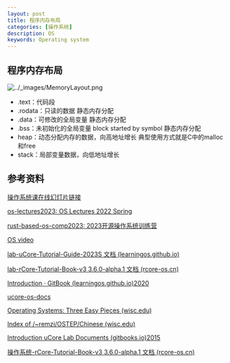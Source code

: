 ```yaml
---
layout: post
title: 程序内存布局
categories: [操作系统]
description: OS
keywords: Operating system 
---
```


## 程序内存布局

![../_images/MemoryLayout.png](https://wendaocsmaster.github.io/images/blog/MemoryLayout.png)

+ .text：代码段
+ .rodata：只读的数据 静态内存分配
+ .data：可修改的全局变量 静态内存分配
+ .bss：未初始化的全局变量 block started by symbol 静态内存分配
+ heap：动态分配内存的数据，向高地址增长 典型使用方式就是C中的malloc和free
+ stack：局部变量数据，向低地址增长

## 参考资料

[操作系统课在线幻灯片链接](https://www.yuque.com/xyong-9fuoz/qczol5/glemuu?)

[os-lectures2023: OS Lectures 2022 Spring ](https://learningos.github.io/os-lectures/)

[rust-based-os-comp2023: 2023开源操作系统训练营](https://learningos.github.io/rust-based-os-comp2022/)

[OS video](https://github.com/wendaocsmaster/rust-based-os-comp2023/blob/main/relatedinfo.md)

[lab-uCore-Tutorial-Guide-2023S 文档 (learningos.github.io)](https://learningos.github.io/uCore-Tutorial-Guide-2023S/)

[lab-rCore-Tutorial-Book-v3 3.6.0-alpha.1 文档 (rcore-os.cn)](http://rcore-os.cn/rCore-Tutorial-Book-v3/index.html)

[Introduction · GitBook (learningos.github.io)2020](https://learningos.github.io/ucore_os_webdocs/)

[ucore-os-docs](https://github.com/csmasterpath/ucore_os_docs)

[Operating Systems: Three Easy Pieces (wisc.edu)](https://pages.cs.wisc.edu/~remzi/OSTEP/)

[Index of /~remzi/OSTEP/Chinese (wisc.edu)](https://pages.cs.wisc.edu/~remzi/OSTEP/Chinese/)

[Introduction  uCore Lab Documents (gitbooks.io)2015](https://objectkuan.gitbooks.io/ucore-docs/content/)

[操作系统-rCore-Tutorial-Book-v3 3.6.0-alpha.1 文档 (rcore-os.cn)](http://rcore-os.cn/rCore-Tutorial-Book-v3/chapter0/index.html)
